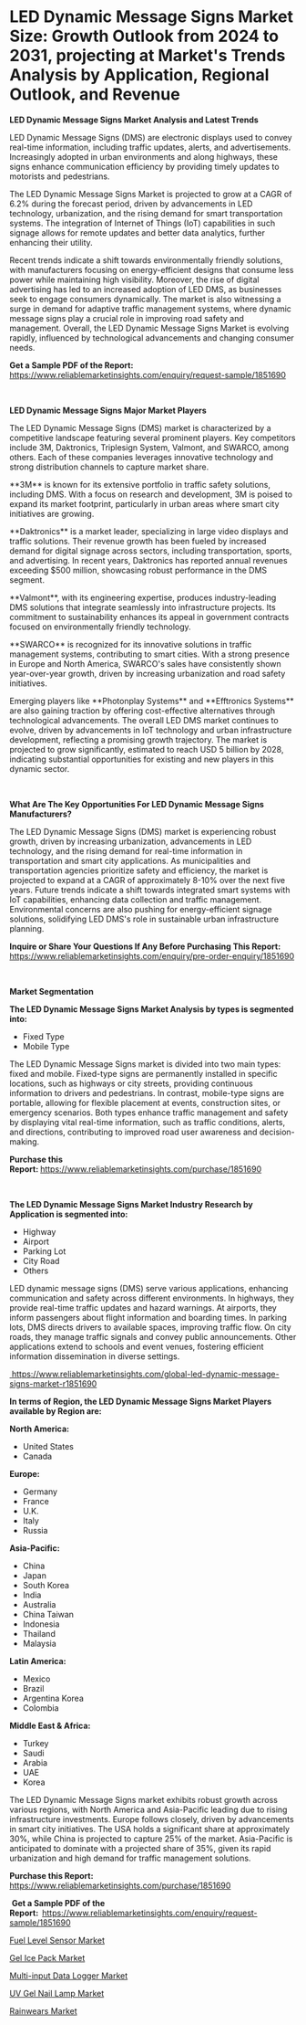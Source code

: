 <p><h1>LED Dynamic Message Signs Market Size: Growth Outlook from 2024 to 2031, projecting at Market's Trends Analysis by Application, Regional Outlook, and Revenue</h1></p><p><strong>LED Dynamic Message Signs Market Analysis and Latest Trends</strong></p>
<p><p>LED Dynamic Message Signs (DMS) are electronic displays used to convey real-time information, including traffic updates, alerts, and advertisements. Increasingly adopted in urban environments and along highways, these signs enhance communication efficiency by providing timely updates to motorists and pedestrians. </p><p>The LED Dynamic Message Signs Market is projected to grow at a CAGR of 6.2% during the forecast period, driven by advancements in LED technology, urbanization, and the rising demand for smart transportation systems. The integration of Internet of Things (IoT) capabilities in such signage allows for remote updates and better data analytics, further enhancing their utility. </p><p>Recent trends indicate a shift towards environmentally friendly solutions, with manufacturers focusing on energy-efficient designs that consume less power while maintaining high visibility. Moreover, the rise of digital advertising has led to an increased adoption of LED DMS, as businesses seek to engage consumers dynamically. The market is also witnessing a surge in demand for adaptive traffic management systems, where dynamic message signs play a crucial role in improving road safety and management. Overall, the LED Dynamic Message Signs Market is evolving rapidly, influenced by technological advancements and changing consumer needs.</p></p>
<p><strong>Get a Sample PDF of the Report:&nbsp;</strong> <a href="https://www.reliablemarketinsights.com/enquiry/request-sample/1851690?utm_campaign=1773&utm_medium=2&utm_source=Github&utm_content=ia&utm_term=18102024&utm_id=led-dynamic-message-signs">https://www.reliablemarketinsights.com/enquiry/request-sample/1851690</a></p>
<p>&nbsp;</p>
<p><strong>LED Dynamic Message Signs Major Market Players</strong></p>
<p><p>The LED Dynamic Message Signs (DMS) market is characterized by a competitive landscape featuring several prominent players. Key competitors include 3M, Daktronics, Triplesign System, Valmont, and SWARCO, among others. Each of these companies leverages innovative technology and strong distribution channels to capture market share.</p><p>**3M** is known for its extensive portfolio in traffic safety solutions, including DMS. With a focus on research and development, 3M is poised to expand its market footprint, particularly in urban areas where smart city initiatives are growing. </p><p>**Daktronics** is a market leader, specializing in large video displays and traffic solutions. Their revenue growth has been fueled by increased demand for digital signage across sectors, including transportation, sports, and advertising. In recent years, Daktronics has reported annual revenues exceeding $500 million, showcasing robust performance in the DMS segment.</p><p>**Valmont**, with its engineering expertise, produces industry-leading DMS solutions that integrate seamlessly into infrastructure projects. Its commitment to sustainability enhances its appeal in government contracts focused on environmentally friendly technology.</p><p>**SWARCO** is recognized for its innovative solutions in traffic management systems, contributing to smart cities. With a strong presence in Europe and North America, SWARCO's sales have consistently shown year-over-year growth, driven by increasing urbanization and road safety initiatives.</p><p>Emerging players like **Photonplay Systems** and **Efftronics Systems** are also gaining traction by offering cost-effective alternatives through technological advancements. The overall LED DMS market continues to evolve, driven by advancements in IoT technology and urban infrastructure development, reflecting a promising growth trajectory. The market is projected to grow significantly, estimated to reach USD 5 billion by 2028, indicating substantial opportunities for existing and new players in this dynamic sector.</p></p>
<p>&nbsp;</p>
<p><strong>What Are The Key Opportunities For LED Dynamic Message Signs Manufacturers?</strong></p>
<p><p>The LED Dynamic Message Signs (DMS) market is experiencing robust growth, driven by increasing urbanization, advancements in LED technology, and the rising demand for real-time information in transportation and smart city applications. As municipalities and transportation agencies prioritize safety and efficiency, the market is projected to expand at a CAGR of approximately 8-10% over the next five years. Future trends indicate a shift towards integrated smart systems with IoT capabilities, enhancing data collection and traffic management. Environmental concerns are also pushing for energy-efficient signage solutions, solidifying LED DMS's role in sustainable urban infrastructure planning.</p></p>
<p><strong>Inquire or Share Your Questions If Any Before Purchasing This Report:</strong> <a href="https://www.reliablemarketinsights.com/enquiry/pre-order-enquiry/1851690?utm_campaign=1773&utm_medium=2&utm_source=Github&utm_content=ia&utm_term=18102024&utm_id=led-dynamic-message-signs">https://www.reliablemarketinsights.com/enquiry/pre-order-enquiry/1851690</a></p>
<p>&nbsp;</p>
<p><strong>Market Segmentation</strong></p>
<p><strong>The LED Dynamic Message Signs Market Analysis by types is segmented into:</strong></p>
<p><ul><li>Fixed Type</li><li>Mobile Type</li></ul></p>
<p><p>The LED Dynamic Message Signs market is divided into two main types: fixed and mobile. Fixed-type signs are permanently installed in specific locations, such as highways or city streets, providing continuous information to drivers and pedestrians. In contrast, mobile-type signs are portable, allowing for flexible placement at events, construction sites, or emergency scenarios. Both types enhance traffic management and safety by displaying vital real-time information, such as traffic conditions, alerts, and directions, contributing to improved road user awareness and decision-making.</p></p>
<p><strong>Purchase this Report:&nbsp;</strong><a href="https://www.reliablemarketinsights.com/purchase/1851690?utm_campaign=1773&utm_medium=2&utm_source=Github&utm_content=ia&utm_term=18102024&utm_id=led-dynamic-message-signs">https://www.reliablemarketinsights.com/purchase/1851690</a></p>
<p>&nbsp;</p>
<p><strong>The LED Dynamic Message Signs Market Industry Research by Application is segmented into:</strong></p>
<p><ul><li>Highway</li><li>Airport</li><li>Parking Lot</li><li>City Road</li><li>Others</li></ul></p>
<p><p>LED dynamic message signs (DMS) serve various applications, enhancing communication and safety across different environments. In highways, they provide real-time traffic updates and hazard warnings. At airports, they inform passengers about flight information and boarding times. In parking lots, DMS directs drivers to available spaces, improving traffic flow. On city roads, they manage traffic signals and convey public announcements. Other applications extend to schools and event venues, fostering efficient information dissemination in diverse settings.</p></p>
<p><a href="https://www.reliablemarketinsights.com/global-led-dynamic-message-signs-market-r1851690?utm_campaign=1773&utm_medium=2&utm_source=Github&utm_content=ia&utm_term=18102024&utm_id=led-dynamic-message-signs">&nbsp;https://www.reliablemarketinsights.com/global-led-dynamic-message-signs-market-r1851690</a></p>
<p><strong>In terms of Region, the LED Dynamic Message Signs Market Players available by Region are:</strong></p>
<p>
    <p> <strong> North America: </strong>
        <ul>
            <li>United States</li>
            <li>Canada</li>
        </ul>
        </p> 
    <p> <strong> Europe: </strong>
        <ul>
            <li>Germany</li>
            <li>France</li>
            <li>U.K.</li>
            <li>Italy</li>
            <li>Russia</li>
        </ul>
        </p> 
    <p> <strong> Asia-Pacific: </strong>
        <ul>
            <li>China</li>
            <li>Japan</li>
            <li>South Korea</li>
            <li>India</li>
            <li>Australia</li>
            <li>China Taiwan</li>
            <li>Indonesia</li>
            <li>Thailand</li>
            <li>Malaysia</li>
        </ul>
        </p> 
    <p> <strong> Latin America: </strong>
        <ul>
            <li>Mexico</li>
            <li>Brazil</li>
            <li>Argentina Korea</li>
            <li>Colombia</li>
        </ul>
        </p> 
    <p> <strong> Middle East & Africa: </strong>
        <ul>
            <li>Turkey</li>
            <li>Saudi</li>
            <li>Arabia</li>
            <li>UAE</li>
            <li>Korea</li>
        </ul>
    </p>
    </p>
<p><p>The LED Dynamic Message Signs market exhibits robust growth across various regions, with North America and Asia-Pacific leading due to rising infrastructure investments. Europe follows closely, driven by advancements in smart city initiatives. The USA holds a significant share at approximately 30%, while China is projected to capture 25% of the market. Asia-Pacific is anticipated to dominate with a projected share of 35%, given its rapid urbanization and high demand for traffic management solutions.</p></p>
<p><strong>Purchase this Report: </strong><a href="https://www.reliablemarketinsights.com/purchase/1851690?utm_campaign=1773&utm_medium=2&utm_source=Github&utm_content=ia&utm_term=18102024&utm_id=led-dynamic-message-signs">https://www.reliablemarketinsights.com/purchase/1851690</a></p>
<p>&nbsp;<strong>Get a Sample PDF of the Report:&nbsp;&nbsp;</strong><a href="https://www.reliablemarketinsights.com/enquiry/request-sample/1851690?utm_campaign=1773&utm_medium=2&utm_source=Github&utm_content=ia&utm_term=18102024&utm_id=led-dynamic-message-signs">https://www.reliablemarketinsights.com/enquiry/request-sample/1851690</a></p>
<p><strong></strong></p>
<p><p><a href="https://www.linkedin.com/pulse/global-fuel-level-sensor-market-trends-forecasts-strategic-sdgic?utm_campaign=1773&utm_medium=2&utm_source=Github&utm_content=ia&utm_term=18102024&utm_id=led-dynamic-message-signs">Fuel Level Sensor Market</a></p><p><a href="https://www.linkedin.com/pulse/gel-ice-pack-market-dynamics-application-types-emerging-trends-jjbce?utm_campaign=1773&utm_medium=2&utm_source=Github&utm_content=ia&utm_term=18102024&utm_id=led-dynamic-message-signs">Gel Ice Pack Market</a></p><p><a href="https://github.com/CarolynWatkins697/Market-Research-Report-List-1/blob/main/multi-input-data-logger-market.md?utm_campaign=1773&utm_medium=2&utm_source=Github&utm_content=ia&utm_term=18102024&utm_id=led-dynamic-message-signs">Multi-input Data Logger Market</a></p><p><a href="https://www.linkedin.com/pulse/uv-gel-nail-lamp-value-chain-analysis-from-raw-materials-emrve?utm_campaign=1773&utm_medium=2&utm_source=Github&utm_content=ia&utm_term=18102024&utm_id=led-dynamic-message-signs">UV Gel Nail Lamp Market</a></p><p><a href="https://www.linkedin.com/pulse/exploring-rainwears-market-dynamics-global-trends-8dare?utm_campaign=1773&utm_medium=2&utm_source=Github&utm_content=ia&utm_term=18102024&utm_id=led-dynamic-message-signs">Rainwears Market</a></p></p>